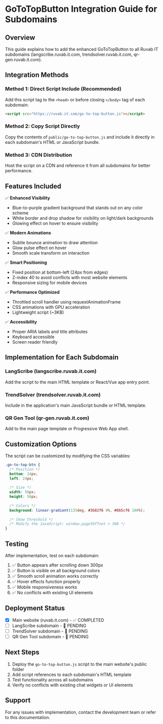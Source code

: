 # GoToTopButton Integration Guide for Subdomains

## Overview
This guide explains how to add the enhanced GoToTopButton to all Ruvab IT subdomains (langscribe.ruvab.it.com, trendsolver.ruvab.it.com, qr-gen.ruvab.it.com).

## Integration Methods

### Method 1: Direct Script Include (Recommended)
Add this script tag to the `<head>` or before closing `</body>` tag of each subdomain:

```html
<script src="https://ruvab.it.com/go-to-top-button.js"></script>
```

### Method 2: Copy Script Directly
Copy the contents of `public/go-to-top-button.js` and include it directly in each subdomain's HTML or JavaScript bundle.

### Method 3: CDN Distribution
Host the script on a CDN and reference it from all subdomains for better performance.

## Features Included

✅ **Enhanced Visibility**
- Blue-to-purple gradient background that stands out on any color scheme
- White border and drop shadow for visibility on light/dark backgrounds
- Glowing effect on hover to ensure visibility

✅ **Modern Animations**
- Subtle bounce animation to draw attention
- Glow pulse effect on hover
- Smooth scale transform on interaction

✅ **Smart Positioning**
- Fixed position at bottom-left (24px from edges)
- Z-index 40 to avoid conflicts with most website elements
- Responsive sizing for mobile devices

✅ **Performance Optimized**
- Throttled scroll handler using requestAnimationFrame
- CSS animations with GPU acceleration
- Lightweight script (~3KB)

✅ **Accessibility**
- Proper ARIA labels and title attributes
- Keyboard accessible
- Screen reader friendly

## Implementation for Each Subdomain

### LangScribe (langscribe.ruvab.it.com)
Add the script to the main HTML template or React/Vue app entry point.

### TrendSolver (trendsolver.ruvab.it.com)
Include in the application's main JavaScript bundle or HTML template.

### QR Gen Tool (qr-gen.ruvab.it.com)
Add to the main page template or Progressive Web App shell.

## Customization Options

The script can be customized by modifying the CSS variables:

```css
.go-to-top-btn {
  /* Position */
  bottom: 24px;
  left: 24px;
  
  /* Size */
  width: 56px;
  height: 56px;
  
  /* Colors */
  background: linear-gradient(135deg, #3b82f6 0%, #8b5cf6 100%);
  
  /* Show threshold */
  /* Modify the JavaScript: window.pageYOffset > 300 */
}
```

## Testing

After implementation, test on each subdomain:

1. ✅ Button appears after scrolling down 300px
2. ✅ Button is visible on all background colors
3. ✅ Smooth scroll animation works correctly
4. ✅ Hover effects function properly
5. ✅ Mobile responsiveness works
6. ✅ No conflicts with existing UI elements

## Deployment Status

- [x] Main website (ruvab.it.com) - ✅ COMPLETED
- [ ] LangScribe subdomain - 🔄 PENDING
- [ ] TrendSolver subdomain - 🔄 PENDING  
- [ ] QR Gen Tool subdomain - 🔄 PENDING

## Next Steps

1. Deploy the `go-to-top-button.js` script to the main website's public folder
2. Add script references to each subdomain's HTML template
3. Test functionality across all subdomains
4. Verify no conflicts with existing chat widgets or UI elements

## Support

For any issues with implementation, contact the development team or refer to this documentation.